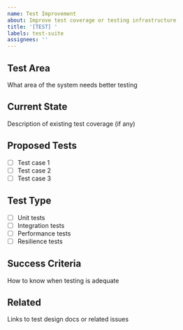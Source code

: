 ```yaml
---
name: Test Improvement
about: Improve test coverage or testing infrastructure
title: '[TEST] '
labels: test-suite
assignees: ''
---
```


## Test Area
What area of the system needs better testing

## Current State
Description of existing test coverage (if any)

## Proposed Tests
- [ ] Test case 1
- [ ] Test case 2
- [ ] Test case 3

## Test Type
- [ ] Unit tests
- [ ] Integration tests  
- [ ] Performance tests
- [ ] Resilience tests

## Success Criteria
How to know when testing is adequate

## Related
Links to test design docs or related issues